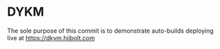 # DYKM

The sole purpose of this commit is to demonstrate auto-builds deploying live at https://dkym.hiibolt.com

